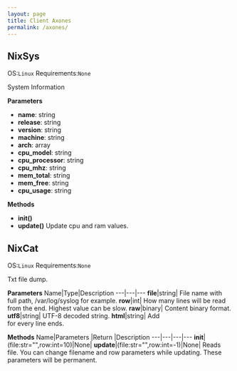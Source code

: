 ```yaml
---
layout: page
title: Client Axones
permalink: /axones/
---
```


## NixSys
OS:`Linux` Requirements:`None` 

System Information

**Parameters**
* **name**: string
* **release**: string
* **version**: string
* **machine**: string
* **arch**: array
* **cpu_model**: string
* **cpu_processor**: string
* **cpu_mhz**: string
* **mem_total**: string
* **mem_free**: string
* **cpu_usage**: string

**Methods**
* **__init__()**
* **update()** Update cpu and ram values.


## NixCat
OS:`Linux` Requirements:`None`

Txt file dump.

**Parameters**
Name|Type|Description
---|---|---
**file**|string| File name with full path, /var/log/syslog for example.
**row**|int| How many lines will be read from the end. Highest value can be slow.
**raw**|binary| Content binary format.
**utf8**|string| UTF-8 decoded string.
**html**|string| Add </br> for every line ends.

**Methods**
Name|Parameters |Return |Description
---|---|---|---
**__init__**|(file:str="",row:int=10)|None|
**update**|(file:str="",row:int=-1)|None| Reads file. You can change filename and row parameters while updating. These parameters will be permanent.

